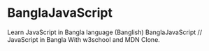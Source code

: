 # BanglaJavaScript
Learn JavaScript in Bangla language (Banglish) BanglaJavaScript // JavaScript in Bangla With w3school and MDN Clone.
